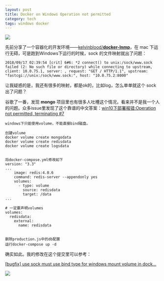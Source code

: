 ```yaml
---
layout: post
title: Docker on Windows Operation not permitted
category: tech
tags: windows docker
---
```

![](https://cdn.kelu.org/blog/tags/docker.jpg)

先前分享了一个容器化的开发环境——[kelvinblood/**docker-lnmp**](https://github.com/kelvinblood/docker-lnmp)，在 mac 下运行无碍，可是跑到Windows下运行的时候，sock 的文件映射就出了问题：

```
2018/09/17 02:39:54 [crit] 6#6: *2 connect() to unix:/sock/www.sock failed (2: No such file or directory) while connecting to upstream, client: 10.0.75.1, server: , request: "GET / HTTP/1.1", upstream: "fastcgi://unix:/sock/www.sock:", host: "10.0.75.2:8000"
```

让我疑惑的是，我还有很多的映射，都是ok的，比如log，怎么单单就这个 sock 出了问题？

谷歌了一番，发现 **mongo** 项目里也有很多人吐槽这个情况，看来并不是我一个人的问题。众多issue里发现了这个靠谱的中文答案：[win10下部署报错:Operation not permitted, terminating #7](https://github.com/easy-mock/easy-mock-docker/issues/7#issuecomment-399405207)

```
windows下只能使用volume，不能直接bind磁盘。

创建volume
docker volume create mongodata
docker volume create redisdata
docker volume create logsdata


将docker-compose.yml修改如下
version: "3.3"
...
    image: redis:4.0.6
    command: redis-server --appendonly yes
    volumes:
      - type: volume
        source: redisdata
        target: /data
...

# 一定要声明volumes
volumes:
  redisdata:
    external:
      name: redisdata
      
      
删除production.js中的db配置
运行docker-compose up -d
```

确实如此。我的修改在这个提交里可以参考：

[[bugfix\] use sock must use bind type for windows mount volume in dock…](https://github.com/kelvinblood/docker-lnmp/commit/8a45d278ac431f491bc719d6946dc6f5fa69f2d6)

![](https://cdn.kelu.org/blog/2018/09/18141034.jpg)